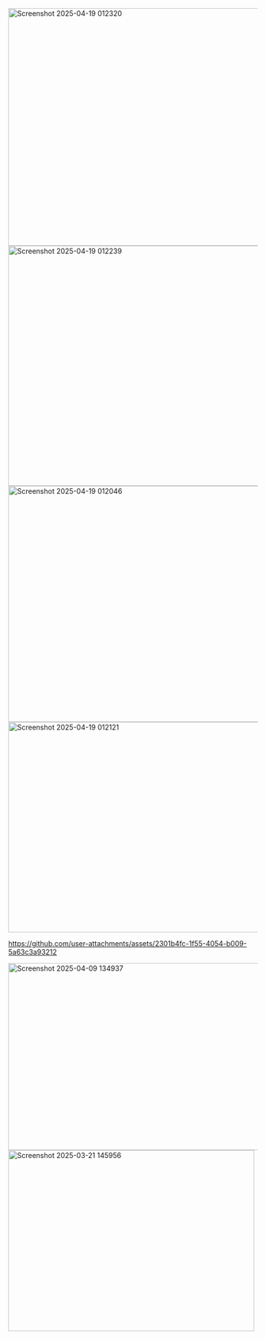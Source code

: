 <img width="777" height="479" alt="Screenshot 2025-04-19 012320" src="https://github.com/user-attachments/assets/4052fda0-9c51-4ae0-92a3-9b411c468e51" />
<img width="769" height="484" alt="Screenshot 2025-04-19 012239" src="https://github.com/user-attachments/assets/55d42dac-1635-4388-8a4e-54fc5914fe6f" />
<img width="935" height="476" alt="Screenshot 2025-04-19 012046" src="https://github.com/user-attachments/assets/50375970-7169-425a-a003-f3f74aa9ec87" />
<img width="930" height="424" alt="Screenshot 2025-04-19 012121" src="https://github.com/user-attachments/assets/7f975834-2bc2-408b-87de-fdf3cbf8fe9d" />


https://github.com/user-attachments/assets/2301b4fc-1f55-4054-b009-5a63c3a93212

<img width="515" height="377" alt="Screenshot 2025-04-09 134937" src="https://github.com/user-attachments/assets/0cc4f76c-e856-433e-a7d8-89b52eab4f42" />
<img width="497" height="365" alt="Screenshot 2025-03-21 145956" src="https://github.com/user-attachments/assets/aeef8009-2d5f-4642-a2ef-13b43c3bb730" />
